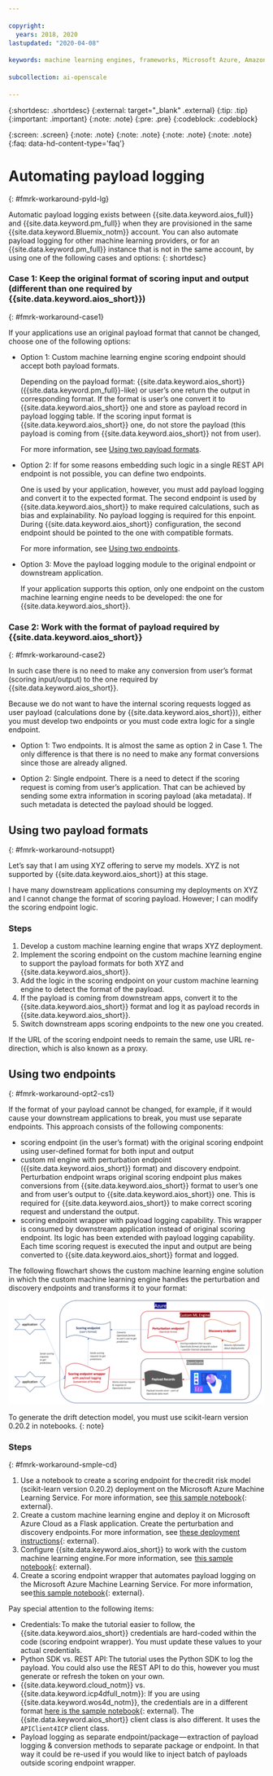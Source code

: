 ```yaml
---

copyright:
  years: 2018, 2020
lastupdated: "2020-04-08"

keywords: machine learning engines, frameworks, Microsoft Azure, Amazone SageMaker, custom ML engine 

subcollection: ai-openscale

---
```


{:shortdesc: .shortdesc}
{:external: target="_blank" .external}
{:tip: .tip}
{:important: .important}
{:note: .note}
{:pre: .pre}
{:codeblock: .codeblock}

{:screen: .screen}
{:note: .note}
{:note: .note}
{:note: .note}
{:note: .note}
{:faq: data-hd-content-type='faq'}

# Automating payload logging
{: #fmrk-workaround-pyld-lg}

Automatic payload logging exists between {{site.data.keyword.aios_full}} and {{site.data.keyword.pm_full}} when they are provisioned in the same {{site.data.keyword.Bluemix_notm}} account. You can also automate payload logging for other machine learning providers, or for an {{site.data.keyword.pm_full}} instance that is not in the same account, by using one of the following cases and options:
{: shortdesc}

### Case 1: Keep the original format of scoring input and output (different than one required by {{site.data.keyword.aios_short}})
{: #fmrk-workaround-case1}

If your applications use an original payload format that cannot be changed, choose one of the following options:

- Option 1: Custom machine learning engine scoring endpoint should accept both payload formats. 

   Depending on the payload format: {{site.data.keyword.aios_short}} ({{site.data.keyword.pm_full}}-like) or user’s one return the output in corresponding format. If the format is user’s one convert it to {{site.data.keyword.aios_short}} one and store as payload record in payload logging table. If the scoring input format is {{site.data.keyword.aios_short}} one, do not store the payload (this payload is coming from {{site.data.keyword.aios_short}} not from user).

   For more information, see [Using two payload formats](#fmrk-workaround-notsuppt).

- Option 2: If for some reasons embedding such logic in a single REST API endpoint is not possible, you can define two endpoints. 

   One is used by your application, however, you must add payload logging and convert it to the expected format. The second endpoint is used by {{site.data.keyword.aios_short}} to make required calculations, such as bias and explainability. No payload logging is required for this enpoint. During {{site.data.keyword.aios_short}} configuration, the second endpoint should be pointed to the one with compatible formats.

   For more information, see [Using two endpoints](#fmrk-workaround-opt2-cs1).

- Option 3: Move the payload logging module to the original endpoint or downstream application. 

   If your application supports this option, only one endpoint on the custom machine learning engine needs to be developed: the one for {{site.data.keyword.aios_short}}.

### Case 2: Work with the format of payload required by {{site.data.keyword.aios_short}}
{: #fmrk-workaround-case2}

In such case there is no need to make any conversion from user’s format (scoring input/output) to the one required by {{site.data.keyword.aios_short}}.

Because we do not want to have the internal scoring requests logged as user payload (calculations done by {{site.data.keyword.aios_short}}), either you must develop two endpoints or you must code extra logic for a single endpoint.

- Option 1: Two endpoints. It is almost the same as option 2 in Case 1. The only difference is that there is no need to make any format conversions since those are already aligned.

- Option 2: Single endpoint. There is a need to detect if the scoring request is coming from user’s application. That can be achieved by sending some extra information in scoring payload (aka metadata). If such metadata is detected the payload should be logged.

## Using two payload formats
{: #fmrk-workaround-notsuppt}

Let’s say that I am using XYZ offering to serve my models. XYZ is not supported by {{site.data.keyword.aios_short}} at this stage.

I have many downstream applications consuming my deployments on XYZ and I cannot change the format of scoring payload. However; I can modify the scoring endpoint logic.

### Steps

1. Develop a custom machine learning engine that wraps XYZ deployment.
2. Implement the scoring endpoint on the custom machine learning engine to support the payload formats for both XYZ and {{site.data.keyword.aios_short}}.
3. Add the logic in the scoring endpoint on your custom machine learning engine to detect the format of the payload.
4. If the payload is coming from downstream apps, convert it to the {{site.data.keyword.aios_short}} format and log it as payload records in {{site.data.keyword.aios_short}}.
5. Switch downstream apps scoring endpoints to the new one you created.

If the URL of the scoring endpoint needs to remain the same, use URL re-direction, which is also known as a proxy.

## Using two endpoints
{: #fmrk-workaround-opt2-cs1}

If the format of your payload cannot be changed, for example, if it would cause your downstream applications to break, you must use separate endpoints. This approach consists of the following components:

- scoring endpoint (in the user’s format) with the original scoring endpoint using user-defined format for both input and output
- custom ml engine with perturbation endpoint ({{site.data.keyword.aios_short}} format) and discovery endpoint. Perturbation endpoint wraps original scoring endpoint plus makes conversions from {{site.data.keyword.aios_short}} format to user’s one and from user’s output to {{site.data.keyword.aios_short}} one. This is required for {{site.data.keyword.aios_short}} to make correct scoring request and understand the output.
- scoring endpoint wrapper with payload logging capability. This wrapper is consumed by downstream application instead of original scoring endpoint. Its logic has been extended with payload logging capability. Each time scoring request is executed the input and output are being converted to {{site.data.keyword.aios_short}} format and logged.

The following flowchart shows the custom machine learning engine solution in which the custom machine learning engine handles the perturbation and discovery endpoints and transforms it to your format:

![REST API endpoints specification](images/wos-custommlworkflow.png)

To generate the drift detection model, you must use scikit-learn version 0.20.2 in notebooks. 
{: note}

### Steps
{: #fmrk-workaround-smple-cd}

1. Use a notebook to create a scoring endpoint for the credit risk model (scikit-learn version 0.20.2) deployment on the Microsoft Azure Machine Learning Service. For more information, see [this sample notebook](https://github.com/pmservice/ai-openscale-tutorials/blob/master/notebooks/azure/Credit%20model%20with%20Azure%20ML%20Service%20and%20scikit-learn.ipynb){: external}.
2. Create a custom machine learning engine and deploy it on Microsoft Azure Cloud as a Flask application. Create the perturbation and discovery endpoints. For more information, see [these deployment instructions](https://github.com/pmservice/ai-openscale-tutorials/tree/master/applications/custom-ml-engine-azure){: external}.
3. Configure {{site.data.keyword.aios_short}} to work with the custom machine learning engine. For more information, see  [this sample notebook](https://github.com/pmservice/ai-openscale-tutorials/blob/master/notebooks/azure/OpenScale%20and%20Custom%20ML%20Engine%20configuration.ipynb){: external}.
4. Create a scoring endpoint wrapper that automates payload logging on the Microsoft Azure Machine Learning Service. For more information, see [this sample notebook](https://github.com/pmservice/ai-openscale-tutorials/blob/master/notebooks/azure/Credit%20scoring%20endpoint%20wrapper%20with%20payload%20logging.ipynb){: external}.

Pay special attention to the following items:

- Credentials: To make the tutorial easier to follow, the {{site.data.keyword.aios_short}} credentials are hard-coded within the code (scoring endpoint wrapper). You must update these values to your actual credentials.
- Python SDK vs. REST API: The tutorial uses the Python SDK to log the payload. You could also use the REST API to do this, however you must generate or refresh the token on your own. 
- {{site.data.keyword.cloud_notm}} vs. {{site.data.keyword.icp4dfull_notm}}: If you are using {{site.data.keyword.wos4d_notm}}, the credentials are in a different format [here is the sample notebook](https://github.com/pmservice/ai-openscale-tutorials/blob/master/notebooks/Watson%20OpenScale%20and%20Watson%20ML%20Engine%20-%20CP4D.ipynb){: external}. The {{site.data.keyword.aios_short}} client class is also different. It uses the `APIClient4ICP` client class.
- Payload logging as separate endpoint/package — extraction of payload logging & conversion methods to separate package or endpoint. In that way it could be re-used if you would like to inject batch of payloads outside scoring endpoint wrapper.

